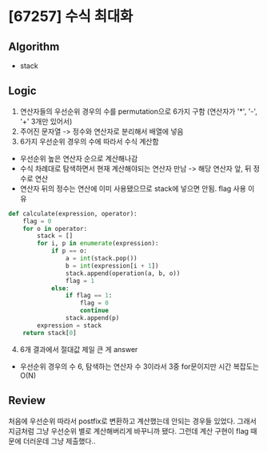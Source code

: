 # [67257] 수식 최대화
## Algorithm
- stack
## Logic
1. 연산자들의 우선순위 경우의 수를 permutation으로 6가지 구함 (연산자가 '*', '-', '+' 3개만 있어서)
2. 주어진 문자열 -> 정수와 연산자로 분리해서 배열에 넣음
3. 6가지 우선순위 경우의 수에 따라서 수식 계산함
- 우선순위 높은 연산자 순으로 계산해나감
- 수식 차례대로 탐색하면서 현재 계산해야되는 연산자 만남 -> 해당 연산자 앞, 뒤 정수로 연산
- 연산자 뒤의 정수는 연산에 이미 사용됐으므로 stack에 넣으면 안됨. flag 사용 이유

```python
def calculate(expression, operator):
    flag = 0
    for o in operator:
        stack = []
        for i, p in enumerate(expression):
            if p == o:
                a = int(stack.pop())
                b = int(expression[i + 1])
                stack.append(operation(a, b, o))
                flag = 1
            else: 
                if flag == 1:
                    flag = 0
                    continue
                stack.append(p)
        expression = stack
    return stack[0]

```

4. 6개 결과에서 절대값 제일 큰 게 answer
- 우선순위 경우의 수 6, 탐색하는 연산자 수 3이라서 3중 for문이지만 시간 복잡도는 O(N)

## Review
처음에 우선순위 따라서 postfix로 변환하고 계산했는데 안되는 경우들 있었다. 그래서 지금처럼 그냥 우선순위 별로 계산해버리게 바꾸니까 됐다. 그런데 계산 구현이 flag 때문에 더러운데 그냥 제출했다..

